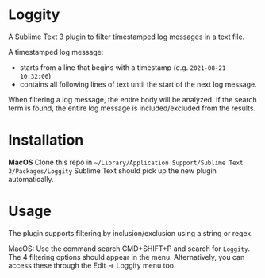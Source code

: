 # Loggity
A Sublime Text 3 plugin to filter timestamped log messages in a text file. 

A timestamped log message:
- starts from a line that begins with a timestamp (e.g. `2021-08-21 10:32:06`)
- contains all following lines of text until the start of the next log message.

When filtering a log message, the entire body will be analyzed. If the search term is found, the entire log message is included/excluded from the results. 

# Installation
**MacOS**
Clone this repo in `~/Library/Application Support/Sublime Text 3/Packages/Loggity`
Sublime Text should pick up the new plugin automatically.

# Usage
The plugin supports filtering by inclusion/exclusion using a string or regex.

MacOS: Use the command search CMD+SHIFT+P and search for `Loggity`. The 4 filtering options should appear in the menu.
Alternatively, you can access these through the Edit -> Loggity menu too.
